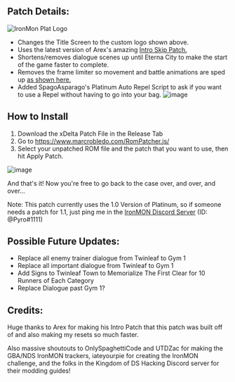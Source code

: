 ## Patch Details:
![IronMon Plat Logo](https://user-images.githubusercontent.com/109924208/181129496-0fd8017e-1660-42e7-8f85-f48881de97e5.png)
- Changes the Title Screen to the custom logo shown above.
- Uses the latest version of Arex's amazing [Intro Skip Patch.](https://github.com/arexbold/Poke-Plat-Intro-Skip)
- Shortens/removes dialogue scenes up until Eterna City to make the start of the game faster to complete.
- Removes the frame limiter so movement and battle animations are sped up [as shown here.](https://www.youtube.com/watch?v=P7P6tjsuNxY&t=77s)
- Added SpagoAsparago's Platinum Auto Repel Script to ask if you want to use a Repel without having to go into your bag.
![image](https://user-images.githubusercontent.com/109924208/195039466-96978224-959f-42df-bfca-ee383e5d968d.png)





## How to Install
1. Download the xDelta Patch File in the Release Tab
2. Go to https://www.marcrobledo.com/RomPatcher.js/
3. Select your unpatched ROM file and the patch that you want to use, then hit Apply Patch.

![image](https://user-images.githubusercontent.com/109924208/190934121-551e88bc-b0f6-4d09-80ef-4da0a72af52b.png)

And that's it! Now you're free to go back to the case over, and over, and over...

Note: This patch currently uses the 1.0 Version of Platinum, so if someone needs a patch for 1.1, just ping me in the [IronMON Discord Server](https://discord.gg/Z5aruYafq4) (ID: @Pyro#1111)

## Possible Future Updates:

- Replace all enemy trainer dialogue from Twinleaf to Gym 1
- Replace all important dialogue from Twinleaf to Gym 1
- Add Signs to Twinleaf Town to Memorialize The First Clear for 10 Runners of Each Category
- Replace Dialogue past Gym 1?

## Credits:

Huge thanks to Arex for making his Intro Patch that this patch was built off of and also making my resets so much faster.

Also massive shoutouts to OnlySpaghettiCode and UTDZac for making the GBA/NDS IronMON trackers, iateyourpie for creating the IronMON challenge, and the folks in the Kingdom of DS Hacking Discord server for their modding guides!
